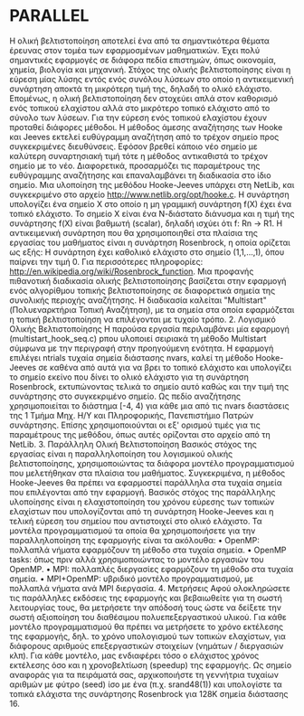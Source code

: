 # PARALLEL

Η ολική βελτιστοποίηση αποτελεί ένα από τα σημαντικότερα θέματα έρευνας στον τομέα των εφαρμοσμένων μαθηματικών. Έχει πολύ σημαντικές εφαρμογές σε διάφορα πεδία επιστημών, όπως οικονομία, χημεία, βιολογία και μηχανική.
Στόχος της ολικής βελτιστοποίησης είναι η εύρεση μίας λύσης εντός ενός συνόλου λύσεων στο οποίο η αντικειμενική συνάρτηση αποκτά τη μικρότερη τιμή της, δηλαδή το ολικό ελάχιστο. Επομένως, η ολική βελτιστοποίηση δεν στοχεύει απλά στον καθορισμό ενός τοπικού ελαχίστου αλλά στο μικρότερο τοπικό ελάχιστο από το σύνολο των λύσεων.
Για την εύρεση ενός τοπικού ελαχίστου έχουν προταθεί διάφορες μέθοδοι. Η μέθοδος άμεσης αναζήτησης των Hooke και Jeeves εκτελεί ευθύγραμμη αναζήτηση από το τρέχον σημείο προς συγκεκριμένες διευθύνσεις. Εφόσον βρεθεί κάποιο νέο σημείο με καλύτερη συναρτησιακή τιμή τότε η μέθοδος αντικαθιστά το τρέχον σημείο με το νέο. Διαφορετικά, προσαρμόζει τις παραμέτρους της ευθύγραμμης αναζήτησης και επαναλαμβάνει τη διαδικασία στο ίδιο σημείο.
Μια υλοποίηση της μεθόδου Hooke-Jeeves υπάρχει στη NetLib, και συγκεκριμένο στο αρχείο http://www.netlib.org/opt/hooke.c. Η συνάρτηση υπολογίζει ένα σημείο Χ στο οποίο η μη γραμμική συνάρτηση f(X) έχει ένα τοπικό ελάχιστο. Το σημείο Χ είναι ένα Ν-διάστατο διάνυσμα και η τιμή της συνάρτησης f(X) είναι βαθμωτή (scalar), δηλαδή ισχύει ότι f: Rn → R1.
Η αντικειμενική συνάρτηση που θα χρησιμοποιηθεί στα πλαίσια της εργασίας του μαθήματος είναι η συνάρτηση Rosenbrock, η οποία ορίζεται ως εξής:
Η συνάρτηση έχει καθολικό ελάχιστο στο σημείο (1,1,...,1), όπου παίρνει την τιμή 0. Για περισσότερες πληροφορίες: http://en.wikipedia.org/wiki/Rosenbrock_function.
Μια προφανής πιθανοτική διαδικασία ολικής βελτιστοποίησης βασίζεται στην εφαρμογή ενός αλγορίθμου τοπικής βελτιστοποίησης σε διαφορετικά σημεία της συνολικής περιοχής αναζήτησης. Η διαδικασία καλείται "Multistart" (Πολυεναρκτήρια Τοπική Αναζήτηση), με τα σημεία στα οποία εφαρμόζεται η τοπική βελτιστοποίηση να επιλέγονται με τυχαίο τρόπο.
2. Λογισμικό Ολικής Βελτιστοποίησης
H παρούσα εργασία περιλαμβάνει μία εφαρμογή (multistart_hook_seq.c) pπου υλοποιεί σειριακά τη μέθοδο Multistart σύμφωνα με την περιγραφή στην προηγούμενη ενότητα. Η εφαρμογή επιλέγει ntrials τυχαία σημεία διάστασης nvars, καλεί τη μέθοδο Hooke-Jeeves σε καθένα από αυτά για να βρει το τοπικό ελάχιστο και υπολογίζει το σημείο εκείνο που δίνει το ολικό ελάχιστο για τη συνάρτηση Rosenbrock, εκτυπώνοντας τελικά το σημείο αυτό καθώς και την τιμή της συνάρτησης στο συγκεκριμένο σημείο. Ως πεδίο αναζήτησης χρησιμοποιείται το διάστημα [-4, 4) για κάθε μια από τις nvars διαστάσεις της
   1
Τμήμα Μηχ. Η/Υ και Πληροφορικής, Πανεπιστήμιο Πατρών
συνάρτησης. Επίσης χρησιμοποιούνται οι εξ' ορισμού τιμές για τις παραμέτρους της μεθόδου, όπως αυτές ορίζονται στο αρχείο από τη NetLib.
3. Παράλληλη Ολική Βελτιστοποίηση
Βασικός στόχος της εργασίας είναι η παραλληλοποίηση του λογισμικού ολικής βελτιστοποίησης, χρησιμοποιώντας τα διάφορα μοντέλο προγραμματισμού που μελετήθηκαν στα πλαίσια του μαθήματος. Συγκεκριμένα, η μέθοδος Hooke-Jeeves θα πρέπει να εφαρμοστεί παράλληλα στα τυχαία σημεία που επιλέγονται από την εφαρμογή. Βασικός στόχος της παράλληλης υλοποίησης είναι η ελαχιστοποίηση του χρόνου εύρεσης των τοπικών ελαχίστων που υπολογίζονται από τη συνάρτηση Hooke-Jeeves και η τελική εύρεση του σημείου που αντιστοιχεί στο ολικό ελάχιστο.
Τα μοντέλα προγραμματισμού τα οποία θα χρησιμοποιήσετε για την παραλληλοποίηση της εφαρμογής είναι τα ακόλουθα:
• OpenMP: πολλαπλά νήματα εφαρμόζουν τη μέθοδο στα τυχαία σημεία.
• OpenMP tasks: όπως πριν αλλά χρησιμοποιώντας τo μοντέλο εργασιών του OpenMP.
• MPI: πολλαπλές διεργασίες εφαρμόζουν τη μέθοδο στα τυχαία σημεία.
• MPI+OpenMP: υβριδικό μοντέλο προγραμματισμού, με πολλαπλά νήματα ανά MPI διεργασία.
4. Μετρήσεις
Αφού ολοκληρώσετε τις παράλληλες εκδόσεις της εφαρμογής και βεβαιωθείτε για τη σωστή λειτουργίας τους, θα μετρήσετε την απόδοσή τους ώστε να δείξετε την σωστή αξιοποίηση του διαθέσιμου πολυεπεξεργαστικού υλικού. Για κάθε μοντέλο προγραμματισμού θα πρέπει να μετρήσετε το χρόνο εκτέλεσης της εφαρμογής, δηλ. το χρόνο υπολογισμού των τοπικών ελαχίστων, για διάφορους αριθμούς επεξεργαστικών στοιχείων (νημάτων / διεργασιών κλπ). Για κάθε μοντέλο, μας ενδιαφέρει τόσο ο ελάχιστος χρόνος εκτέλεσης όσο και η χρονοβελτίωση (speedup) της εφαρμογής.
Ως σημείο αναφοράς για τα πειράματά σας, αρχικοποιήστε τη γεννήτρια τυχαίων αριθμών με φύτρο (seed) ίσο με ένα (π.χ. srand48(1)) και υπολογίστε τα τοπικά ελάχιστα της συνάρτησης Rosenbrock για 128Κ σημεία διάστασης 16.
